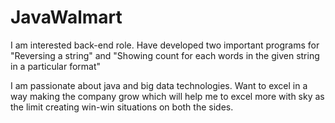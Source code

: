 # JavaWalmart

I am interested back-end role. Have developed two important programs for "Reversing a string" and "Showing count for each words in the given string in a particular format"

I am passionate about java and big data technologies. Want to excel in a way making the company grow which will help me to excel more with sky as the limit creating win-win situations on both the sides.
